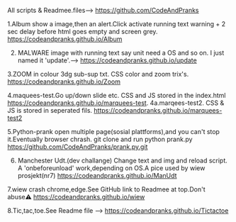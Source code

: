 All scripts & Readmee.files-->
https://github.com/CodeAndPranks

1.Album show a image,then an alert.Click activate running text warning + 2 sec delay before html goes empty and screen grey.
https://codeandpranks.github.io/Album 

2. MALWARE image with running text say unit need a OS and so on.
I just named it 'update'.-->
https://codeandpranks.github.io/update

3.ZOOM in colour 3dg sub-sup txt.
 CSS color and zoom trix's.
https://codeandpranks.github.io/Zoom

4.maquees-test.Go up/down slide etc.
CSS and JS stored in the index.html
https://codeandpranks.github.io/marquees-test.
4a.marqees-test2.
CSS & JS is stored in seperated fils.
https://codeandpranks.github.io/marquees-test2

5.Python-prank open multiple page(sosial plattforms),and you can't stop it.Eventually browser chrash.
git clone and run python prank.py
https://github.com/CodeAndPranks/prank.py.git

6. Manchester Udt.(dev challange)
Change text and img and reload script.
A 'onbeforeunload' work,depending on OS.A pice used by wiew prosjekt(nr7)
https://codeandpranks.github.io/ManUdt

7.wiew crash chrome,edge.See GitHub link to Readmee at top.Don't abuse⚠️
https://codeandpranks.github.io/wiew

8.Tic,tac,toe.See Readme file --> https://codeandpranks.github.io/Tictactoe
